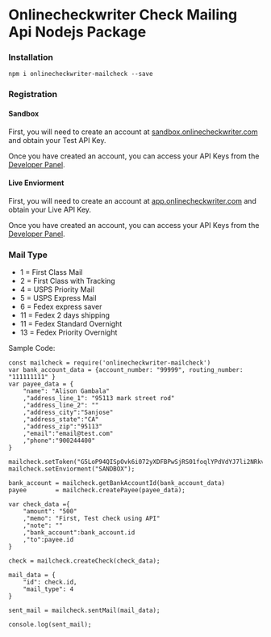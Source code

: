 # Onlinecheckwriter Check Mailing Api Nodejs Package


### Installation
```nodejs
npm i onlinecheckwriter-mailcheck --save
```

### Registration

#### Sandbox 

First, you will need to  create an account at [sandbox.onlinecheckwriter.com](https://sandbox.onlinecheckwriter.com) and obtain your Test  API Key.

Once you have created an account, you can access your API Keys from the [Developer Panel](https://sandbox.onlinecheckwriter.com/manage/developer/index).


#### Live Enviorment 

First, you will need to  create an account at [app.onlinecheckwriter.com](https://app.onlinecheckwriter.com) and obtain your Live  API Key.

Once you have created an account, you can access your API Keys from the [Developer Panel](https://app.onlinecheckwriter.com/manage/developer/index).


### Mail Type
- 1 = First Class Mail
- 2 = First Class with Tracking
- 4 = USPS Priority Mail
- 5 = USPS Express Mail
- 6 = Fedex express saver
- 11 = Fedex 2 days shipping
- 11 = Fedex Standard Overnight
- 13 = Fedex Priority Overnight


Sample Code:

```nodejs
const mailcheck = require('onlinecheckwriter-mailcheck')
var bank_account_data = {account_number: "99999", routing_number: "111111111" }
var payee_data = {
	"name": "Alison Gambala"
	,"address_line_1": "95113 mark street rod"
	,"address_line_2": ""
	,"address_city":"Sanjose"
	,"address_state":"CA"
	,"address_zip":"95113"
	,"email":"email@test.com"
	,"phone":"900244400"
}

mailcheck.setToken("G5LoP94QISpOvk6i072yXDFBPwSjRS01foqlYPdVdYJ7li2NRkvzuHvYIzif");
mailcheck.setEnviorment("SANDBOX");

bank_account = mailcheck.getBankAccountId(bank_account_data)
payee        = mailcheck.createPayee(payee_data);

var check_data ={
	"amount": "500"
	,"memo": "First, Test check using API"
	,"note": ""
	,"bank_account":bank_account.id
	,"to":payee.id
}

check = mailcheck.createCheck(check_data);

mail_data = {
    "id": check.id,
    "mail_type": 4
}

sent_mail = mailcheck.sentMail(mail_data);

console.log(sent_mail);




```
